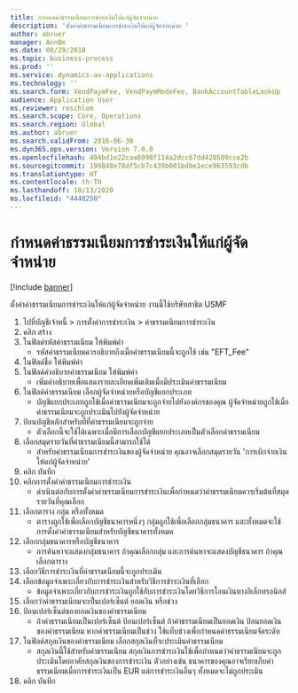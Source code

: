 ```yaml
---
title: กำหนดค่าธรรมเนียมการชำระเงินให้แก่ผู้จัดจำหน่าย
description: 'ตั้งค่าค่าธรรมเนียมการชำระเงินให้แก่ผู้จัดจำหน่าย '
author: abruer
manager: AnnBe
ms.date: 08/29/2018
ms.topic: business-process
ms.prod: ''
ms.service: dynamics-ax-applications
ms.technology: ''
ms.search.form: VendPaymFee, VendPaymModeFee, BankAccountTableLookUp
audience: Application User
ms.reviewer: roschlom
ms.search.scope: Core, Operations
ms.search.region: Global
ms.author: abruer
ms.search.validFrom: 2016-06-30
ms.dyn365.ops.version: Version 7.0.0
ms.openlocfilehash: 404bd1e22caa8098f114a2dcc67dd420509cce2b
ms.sourcegitcommit: 199848e78df5cb7c439b001bdbe1ece963593cdb
ms.translationtype: HT
ms.contentlocale: th-TH
ms.lasthandoff: 10/13/2020
ms.locfileid: "4448250"
---
```

# <a name="define-vendor-payment-fees"></a>กำหนดค่าธรรมเนียมการชำระเงินให้แก่ผู้จัดจำหน่าย

[!include [banner](../../includes/banner.md)]

ตั้งค่าค่าธรรมเนียมการชำระเงินให้แก่ผู้จัดจำหน่าย  งานนี้ใช้บริษัทสาธิต USMF 

1. ไปที่บัญชีเจ้าหนี้ > การตั้งค่าการชำระเงิน > ค่าธรรมเนียมการชำระเงิน
2. คลิก สร้าง
3. ในฟิลด์รหัสค่าธรรมเนียม ให้พิมพ์ค่า
    * รหัสค่าธรรมเนียมควรอธิบายถึงเมื่อค่าธรรมเนียมนี้จะถูกใช้ เช่น "EFT_Fee"  
4. ในฟิลด์ชื่อ ให้พิมพ์ค่า 
5. ในฟิลด์คำอธิบายค่าธรรมเนียม ให้พิมพ์ค่า
    * เพิ่มคำอธิบายเพื่อแสดงรายละเอียดเพิ่มเติมเมื่อมีประเมินค่าธรรมเนียม  
6. ในฟิลด์ค่าธรรมเนียม เลือกผู้จัดจำหน่ายหรือบัญชีแยกประเภท
    * บัญชีแยกประเภทถูกใช้เมื่อค่าธรรมเนียมจะถูกจ่ายไปยังองค์กรของคุณ   ผู้จัดจำหน่ายถูกใช้เมื่อค่าธรรมเนียมจะถูกประเมินไปยังผู้จัดจำหน่าย  
7. ป้อนบัญชีหลักสำหรับที่ที่ค่าธรรมเนียมจะถูกจ่าย
    * ตัวเลือกนี้จะใช้ได้เฉพาะเมื่อมีการเลือกบัญชีแยกประเภทเป็นตัวเลือกค่าธรรมเนียม  
8. เลือกสมุดรายวันที่ค่าธรรมเนียมนี้สามารถใช้ได้ 
    * สำหรับค่าธรรมเนียมการชำระเงินของผู้จัดจำหน่าย คุณอาจเลือกสมุดรายวัน 'การเบิกจ่ายเงินให้แก่ผู้จัดจำหน่าย'  
9. คลิก บันทึก
10. คลิกการตั้งค่าค่าธรรมเนียมการชำระเงิน
    * ดำเนินต่อกับการตั้งค่าค่าธรรมเนียมการชำระเงินเพื่อกำหนดว่าค่าธรรมเนียมควรเริ่มต้นที่สมุดรายวันที่คุณเลือก  
11. เลือกตาราง กลุ่ม หรือทั้งหมด
    * ตารางถูกใช้เพื่อเลือกบัญชีธนาคารหนึ่งๆ กลุ่มถูกใช้เพื่อเลือกกลุ่มธนาคาร และทั้งหมดจะใช้การตั้งค่าค่าธรรมเนียมสำหรับบัญชีธนาคารทั้งหมด  
12. เลือกกลุ่มธนาคารหรือบัญชีธนาคาร
    * การค้นหาจะแสดงกลุ่มธนาคาร ถ้าคุณเลือกกลุ่ม และการค้นหาจะแสดงบัญชีธนาคาร ถ้าคุณเลือกตาราง  
13. เลือกวิธีการชำระเงินที่ค่าธรรมเนียมนี้จะถูกประเมิน
14. เลือกข้อมูลจำเพาะเกี่ยวกับการชำระเงินสำหรับวิธีการชำระเงินที่เลือก
    * ข้อมูลจำเพาะเกี่ยวกับการชำระเงินถูกใช้กับการชำระเงินโดยวิธีการโอนเงินทางอิเล็กทรอนิกส์  
15. เลือกว่าค่าธรรมเนียมจะเป็นเปอร์เซ็นต์ ยอดเงิน หรือช่วง
16. ป้อนเปอร์เซ็นต์ของยอดเงินของค่าธรรมเนียม
    * ถ้าค่าธรรมเนียมเป็นเปอร์เซ็นต์ ป้อนเปอร์เซ็นต์  ถ้าค่าธรรมเนียมเป็นยอดเงิน ป้อนยอดเงินของค่าธรรมเนียม  หากค่าธรรมเนียมเป็นช่วง ใช้แท็บช่วงเพื่อกำหนดค่าธรรมเนียมจัดระดับ  
17. ในฟิลด์สกุลเงินของค่าธรรมเนียม เลือกสกุลเงินที่จะประเมินค่าธรรมเนียม
    * สกุลเงินนี้ใช้สำหรับค่าธรรมเนียม  สกุลเงินการชำระเงินใช้เพื่อกำหนดว่าค่าธรรมเนียมจะถูกประเมินโดยอาศัยสกุลเงินของการชำระเงิน  ตัวอย่างเช่น ธนาคารของคุณอาจเรียกเก็บค่าธรรมเนียมเมื่อการชำระเงินเป็น EUR แต่การชำระเงินอื่นๆ ทั้งหมดจะไม่ถูกประเมิน  
18. คลิก บันทึก

